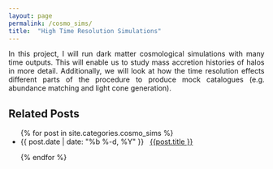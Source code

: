 ```yaml
---
layout: page
permalink: /cosmo_sims/
title:  "High Time Resolution Simulations"
---
```



<p style="text-align:justify">
In this project, I will run dark matter cosmological simulations with many time outputs. This will enable us to study mass accretion histories of halos in more detail. Additionally, we will look at how the time resolution effects different parts of the procedure to produce mock catalogues (e.g. abundance matching and light cone generation).
</p>



<h2 class="page-heading">Related Posts</h2>

<ul class="post-list">
  {% for post in site.categories.cosmo_sims %}

  <li>
    <span>{{ post.date | date: "%b %-d, %Y" }}</span> &nbsp; <a href="{{ post.url | prepend: site.baseurl }}">{{post.title }}</a>
  </li>

  {% endfor %}
</ul>
